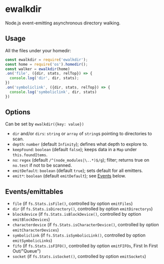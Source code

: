 # ewalkdir

Node.js event-emitting asynchronous directory walking.

## Usage

All the files under your homedir:

```javascript
const ewalkdir = require('ewalkdir');
const home = require('os').homedir();
const walker = ewalkdir(home)
.on('file', ({dir, stats, relTop}) => {
  console.log('dir', dir, stats);
})
.on('symboliclink', ({dir, stats, relTop}) => {
  console.log('symboliclink', dir, stats)
})
```

## Options

Can be set by `ewalkdir({key: value})`

* `dir` and/or `dirs`: `string` or `array` of `string`s pointing to directories to scan.
* `depth`: `number` (default `Infinity`); defines what depth to explore to.
* `keepFound`: `boolean` (default `false`); keeps data in a `Map` under `this.foundItems`.
* `no`: `regex` (default `/^(node_modules|\..*)$/g`); filter; returns true on `no.test` if not to be scanned.
* `emitDefault`: `boolean` (default `true`); sets default for all emitters.
* `emit*`: `boolean` (default `emitDefault`); see [Events](#eventsemittables) below.

## Events/emittables

* `file` (if `fs.Stats.isFile()`, controlled by option `emitFiles`)
* `dir` (if `fs.Stats.isDirectory()`, controlled by option `emitDirectorys`)
* `blockdevice` (if `fs.Stats.isBlockDevice()`, controlled by option `emitBlockDevices`)
* `characterdevice` (if `fs.Stats.isCharacterDevice()`, controlled by option `emitCharacterDevices`)
* `symboliclink` (if `fs.Stats.isSymbolicLink()`, controlled by option `emitSymbolicLinks`)
* `fifo` (if `fs.Stats.isFIFO()`, controlled by option `emitFIFOs`, First In First Out/"Queue")
* `socket` (if `fs.Stats.isSocket()`, controlled by option `emitSockets`)
